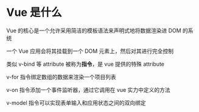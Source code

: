 # Vue 是什么

Vue 的核心是一个允许采用简洁的模板语法来声明式地将数据渲染进 DOM 的系统

一个 Vue 应用会将其挂载到一个 DOM 元素上，然后对其进行完全控制

类似 v-bind 等 attribute 被称为**指令**，是 vue 提供的特殊 attribute

v-for 指令绑定数组的数据来渲染一个项目列表

v-on 指令添加一个事件监听器，通过它调用在 vue 实力中定义的方法

v-model 指令可以实现表单输入和应用状态之间的双向绑定

